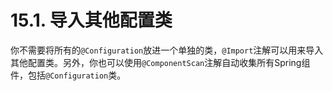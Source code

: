 # 15.1. 导入其他配置类

你不需要将所有的`@Configuration`放进一个单独的类，`@Import`注解可以用来导入其他配置类。另外，你也可以使用`@ComponentScan`注解自动收集所有Spring组件，包括`@Configuration`类。

